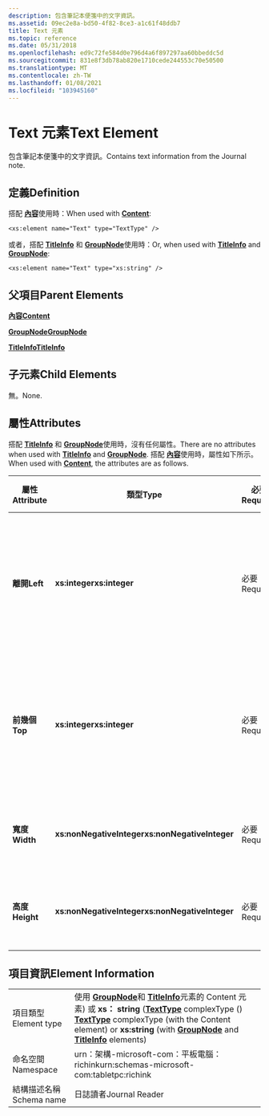 ```yaml
---
description: 包含筆記本便箋中的文字資訊。
ms.assetid: 09ec2e8a-bd50-4f82-8ce3-a1c61f48ddb7
title: Text 元素
ms.topic: reference
ms.date: 05/31/2018
ms.openlocfilehash: ed9c72fe584d0e796d4a6f897297aa60bbeddc5d
ms.sourcegitcommit: 831e8f3db78ab820e1710cede244553c70e50500
ms.translationtype: MT
ms.contentlocale: zh-TW
ms.lasthandoff: 01/08/2021
ms.locfileid: "103945160"
---
```

# <a name="text-element"></a><span data-ttu-id="04bb6-103">Text 元素</span><span class="sxs-lookup"><span data-stu-id="04bb6-103">Text Element</span></span>

<span data-ttu-id="04bb6-104">包含筆記本便箋中的文字資訊。</span><span class="sxs-lookup"><span data-stu-id="04bb6-104">Contains text information from the Journal note.</span></span>

## <a name="definition"></a><span data-ttu-id="04bb6-105">定義</span><span class="sxs-lookup"><span data-stu-id="04bb6-105">Definition</span></span>

<span data-ttu-id="04bb6-106">搭配 [**內容**](content-element--journal-reader.md)使用時：</span><span class="sxs-lookup"><span data-stu-id="04bb6-106">When used with [**Content**](content-element--journal-reader.md):</span></span>

``` syntax
<xs:element name="Text" type="TextType" />
```

<span data-ttu-id="04bb6-107">或者，搭配 [**TitleInfo**](titleinfo-element.md) 和 [**GroupNode**](groupnode-element.md)使用時：</span><span class="sxs-lookup"><span data-stu-id="04bb6-107">Or, when used with [**TitleInfo**](titleinfo-element.md) and [**GroupNode**](groupnode-element.md):</span></span>

``` syntax
<xs:element name="Text" type="xs:string" />
```

## <a name="parent-elements"></a><span data-ttu-id="04bb6-108">父項目</span><span class="sxs-lookup"><span data-stu-id="04bb6-108">Parent Elements</span></span>

[<span data-ttu-id="04bb6-109">**內容**</span><span class="sxs-lookup"><span data-stu-id="04bb6-109">**Content**</span></span>](content-element--journal-reader.md)

[<span data-ttu-id="04bb6-110">**GroupNode**</span><span class="sxs-lookup"><span data-stu-id="04bb6-110">**GroupNode**</span></span>](groupnode-element.md)

[<span data-ttu-id="04bb6-111">**TitleInfo**</span><span class="sxs-lookup"><span data-stu-id="04bb6-111">**TitleInfo**</span></span>](titleinfo-element.md)

## <a name="child-elements"></a><span data-ttu-id="04bb6-112">子元素</span><span class="sxs-lookup"><span data-stu-id="04bb6-112">Child Elements</span></span>

<span data-ttu-id="04bb6-113">無。</span><span class="sxs-lookup"><span data-stu-id="04bb6-113">None.</span></span>

## <a name="attributes"></a><span data-ttu-id="04bb6-114">屬性</span><span class="sxs-lookup"><span data-stu-id="04bb6-114">Attributes</span></span>

<span data-ttu-id="04bb6-115">搭配 [**TitleInfo**](titleinfo-element.md) 和 [**GroupNode**](groupnode-element.md)使用時，沒有任何屬性。</span><span class="sxs-lookup"><span data-stu-id="04bb6-115">There are no attributes when used with [**TitleInfo**](titleinfo-element.md) and [**GroupNode**](groupnode-element.md).</span></span> <span data-ttu-id="04bb6-116">搭配 [**內容**](content-element--journal-reader.md)使用時，屬性如下所示。</span><span class="sxs-lookup"><span data-stu-id="04bb6-116">When used with [**Content**](content-element--journal-reader.md), the attributes are as follows.</span></span>



| <span data-ttu-id="04bb6-117">屬性</span><span class="sxs-lookup"><span data-stu-id="04bb6-117">Attribute</span></span>  | <span data-ttu-id="04bb6-118">類型</span><span class="sxs-lookup"><span data-stu-id="04bb6-118">Type</span></span>                      | <span data-ttu-id="04bb6-119">必要</span><span class="sxs-lookup"><span data-stu-id="04bb6-119">Required</span></span> | <span data-ttu-id="04bb6-120">描述</span><span class="sxs-lookup"><span data-stu-id="04bb6-120">Description</span></span>                                                                             | <span data-ttu-id="04bb6-121">可能的值</span><span class="sxs-lookup"><span data-stu-id="04bb6-121">Possible Values</span></span>           |
|------------|---------------------------|----------|-----------------------------------------------------------------------------------------|---------------------------|
| <span data-ttu-id="04bb6-122">**離開**</span><span class="sxs-lookup"><span data-stu-id="04bb6-122">**Left**</span></span>   | <span data-ttu-id="04bb6-123">**xs:integer**</span><span class="sxs-lookup"><span data-stu-id="04bb6-123">**xs:integer**</span></span>            | <span data-ttu-id="04bb6-124">必要</span><span class="sxs-lookup"><span data-stu-id="04bb6-124">Required</span></span> | <span data-ttu-id="04bb6-125">從原點到專案之周框方塊中最左邊點的距離。</span><span class="sxs-lookup"><span data-stu-id="04bb6-125">The distance from the origin to the leftmost point in the bounding box for the element.</span></span> | <span data-ttu-id="04bb6-126">任何整數。</span><span class="sxs-lookup"><span data-stu-id="04bb6-126">Any integer.</span></span>              |
| <span data-ttu-id="04bb6-127">**前幾個**</span><span class="sxs-lookup"><span data-stu-id="04bb6-127">**Top**</span></span>    | <span data-ttu-id="04bb6-128">**xs:integer**</span><span class="sxs-lookup"><span data-stu-id="04bb6-128">**xs:integer**</span></span>            | <span data-ttu-id="04bb6-129">必要</span><span class="sxs-lookup"><span data-stu-id="04bb6-129">Required</span></span> | <span data-ttu-id="04bb6-130">從原點到專案之周框方塊中最上方點的距離。</span><span class="sxs-lookup"><span data-stu-id="04bb6-130">The distance from the origin to the topmost point in the bounding box for the element.</span></span>  | <span data-ttu-id="04bb6-131">任何整數。</span><span class="sxs-lookup"><span data-stu-id="04bb6-131">Any integer.</span></span>              |
| <span data-ttu-id="04bb6-132">**寬度**</span><span class="sxs-lookup"><span data-stu-id="04bb6-132">**Width**</span></span>  | <span data-ttu-id="04bb6-133">**xs:nonNegativeInteger**</span><span class="sxs-lookup"><span data-stu-id="04bb6-133">**xs:nonNegativeInteger**</span></span> | <span data-ttu-id="04bb6-134">必要</span><span class="sxs-lookup"><span data-stu-id="04bb6-134">Required</span></span> | <span data-ttu-id="04bb6-135">元素周框方塊的寬度。</span><span class="sxs-lookup"><span data-stu-id="04bb6-135">The width of the bounding box for the element.</span></span>                                          | <span data-ttu-id="04bb6-136">任何非負整數。</span><span class="sxs-lookup"><span data-stu-id="04bb6-136">Any non-negative integer.</span></span> |
| <span data-ttu-id="04bb6-137">**高度**</span><span class="sxs-lookup"><span data-stu-id="04bb6-137">**Height**</span></span> | <span data-ttu-id="04bb6-138">**xs:nonNegativeInteger**</span><span class="sxs-lookup"><span data-stu-id="04bb6-138">**xs:nonNegativeInteger**</span></span> | <span data-ttu-id="04bb6-139">必要</span><span class="sxs-lookup"><span data-stu-id="04bb6-139">Required</span></span> | <span data-ttu-id="04bb6-140">元素周框方塊的高度。</span><span class="sxs-lookup"><span data-stu-id="04bb6-140">The height of the bounding box for the element.</span></span>                                         | <span data-ttu-id="04bb6-141">任何非負整數。</span><span class="sxs-lookup"><span data-stu-id="04bb6-141">Any non-negative integer.</span></span> |



 

## <a name="element-information"></a><span data-ttu-id="04bb6-142">項目資訊</span><span class="sxs-lookup"><span data-stu-id="04bb6-142">Element Information</span></span>



|              |                                                                                                                                                                                                     |
|--------------|-----------------------------------------------------------------------------------------------------------------------------------------------------------------------------------------------------|
| <span data-ttu-id="04bb6-143">項目類型</span><span class="sxs-lookup"><span data-stu-id="04bb6-143">Element type</span></span> | <span data-ttu-id="04bb6-144">使用 [**GroupNode**](groupnode-element.md)和 [**TitleInfo**](titleinfo-element.md)元素的 Content 元素) 或 **xs： string** ([**TextType**](texttype-complex-type.md) complexType () </span><span class="sxs-lookup"><span data-stu-id="04bb6-144">[**TextType**](texttype-complex-type.md) complexType (with the Content element) or **xs:string** (with [**GroupNode**](groupnode-element.md) and [**TitleInfo**](titleinfo-element.md) elements)</span></span> |
| <span data-ttu-id="04bb6-145">命名空間</span><span class="sxs-lookup"><span data-stu-id="04bb6-145">Namespace</span></span>    | <span data-ttu-id="04bb6-146">urn：架構-microsoft-com：平板電腦： richink</span><span class="sxs-lookup"><span data-stu-id="04bb6-146">urn:schemas-microsoft-com:tabletpc:richink</span></span><br/>                                                                                                                                               |
| <span data-ttu-id="04bb6-147">結構描述名稱</span><span class="sxs-lookup"><span data-stu-id="04bb6-147">Schema name</span></span>  | <span data-ttu-id="04bb6-148">日誌讀者</span><span class="sxs-lookup"><span data-stu-id="04bb6-148">Journal Reader</span></span><br/>                                                                                                                                                                           |



 

 

 




